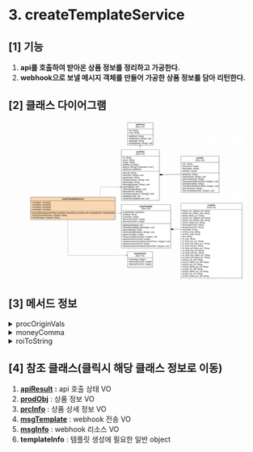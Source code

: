 # 3. createTemplateService

## \[1] 기능

1. **api를 호출하여 받아온 상품 정보를 정리하고 가공한다.**
2. **webhook으로 보낼 메시지 객체를 만들어 가공한 상품 정보를 담아 리턴한다.**

## \[2] 클래스 다이어그램

<figure><img src="../../../../.gitbook/assets/image (3) (1).png" alt=""><figcaption></figcaption></figure>

## \[3]  메서드 정보

<details>

<summary>procOriginVals</summary>

### 1. 기능

* api를 통해 조회한 상품 정보를 정리하고 가공
* webhook으로 보낼 메시지 템플릿 생성
* 최종적으로 전송할 webhook 메시지 객체 생성

### 2. 매개변수

#### **stockXData , kreamData**

* [prodObj(상품정보 VO)](broken-reference) 객체 형태
* stockX , kream 상품 정보를 맵핑

**templateInfo**

* 일반 객체 형태 (object)
* 템플릿 생성에 필요한 부가 정보를 가짐

### 3. 출력

**msgTemplate**

* [msgTemplate(webhook 전송 VO)](broken-reference) 객체 형태
* webhook 전송 메시지 내용을 가짐

</details>

<details>

<summary>moneyComma</summary>

### 1. 기능

* 숫자만 있는 형태의 가격에 세자리수 단위로 ',' 를 붙여 string 형태로 반환

### 2. 매개변수

* 가격 (int형)

### 3. 출력

* 가격 (세자리수 단위가 ','로 표시된 string형)

</details>

<details>

<summary>roiToString</summary>

### 1. 기능

* 숫자만 있는 형태의 percentage값에 '%' 를 붙여 string 형태로 반환

### 2. 매개변수

* percentage (int형)

### 3. 출력

* percentage ('%'로 표시된 string형)

</details>

## \[4] 참조 클래스(클릭시 해당 클래스 정보로 이동)

1. [**apiResult**](<../(1) VO 설계 및 설계도 작성/2./4.-apiresult-api.md>) **:**  api 호출 상태 VO
2. [**prodObj**](<../(1) VO 설계 및 설계도 작성/2./2.-prodobj.md>) : 상품 정보 VO
3. [**prcInfo**](<../(1) VO 설계 및 설계도 작성/2./3.-prcinfo.md>) : 상품 상세 정보 VO
4. [**msgTemplate**](<../(1) VO 설계 및 설계도 작성/4./2.-msgtemplate.md>) : webhook 전송 VO
5. [**msgInfo**](broken-reference) : webhook 리소스 VO
6. **templateInfo** : 템플릿 생성에 필요한 일반 object

